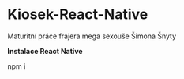 # Kiosek-React-Native
Maturitní práce frajera mega sexouše Šimona Šnyty

**Instalace React Native**

npm i 
